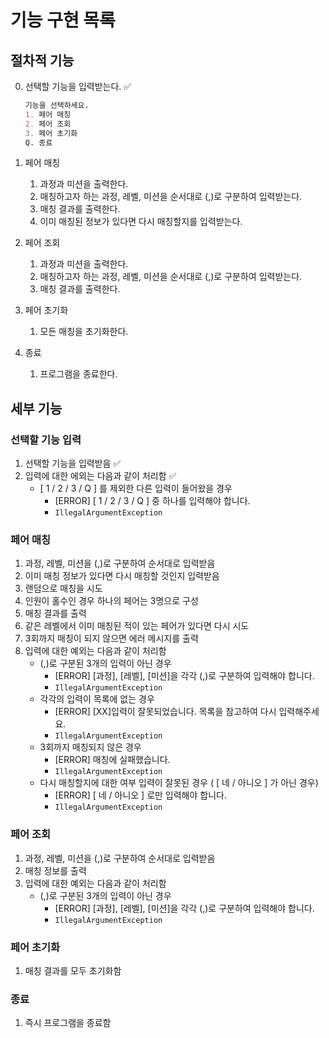 # 기능 구현 목록

## 절차적 기능

0. 선택할 기능을 입력받는다. ✅
    ```markdown
    기능을 선택하세요.  
    1. 페어 매칭   
    2. 페어 조회  
    3. 페어 초기화  
    Q. 종료
    ```
1. 페어 매칭
    1) 과정과 미션을 출력한다.
    2) 매칭하고자 하는 과정, 레벨, 미션을 순서대로 (,)로 구분하여 입력받는다.
    3) 매칭 결과를 출력한다.
    4) 이미 매칭된 정보가 있다면 다시 매칭할지를 입력받는다.

2. 페어 조회
    1) 과정과 미션을 출력한다.
    2) 매칭하고자 하는 과정, 레벨, 미션을 순서대로 (,)로 구분하여 입력받는다.
    3) 매칭 결과를 출력한다.

3. 페어 초기화
    1) 모든 매칭을 초기화한다.

4. 종료
    1) 프로그램을 종료한다.

## 세부 기능

### 선택할 기능 입력

1. 선택할 기능을 입력받음 ✅
2. 입력에 대한 에외는 다음과 같이 처리함 ✅
    - [ 1 / 2 / 3 / Q ] 를 제외한 다른 입력이 들어왔을 경우
        - [ERROR] [ 1 / 2 / 3 / Q ] 중 하나를 입력해야 합니다.
        - `IllegalArgumentException`

### 페어 매칭

1. 과정, 레벨, 미션을 (,)로 구분하여 순서대로 입력받음
2. 이미 매칭 정보가 있다면 다시 매칭할 것인지 입력받음
3. 랜덤으로 매칭을 시도
4. 인원이 홀수인 경우 하나의 페어는 3명으로 구성
5. 매칭 결과를 출력
6. 같은 레벨에서 이미 매칭된 적이 있는 페어가 있다면 다시 시도
7. 3회까지 매칭이 되지 않으면 에러 메시지를 출력
8. 입력에 대한 예외는 다음과 같이 처리함
    - (,)로 구분된 3개의 입력이 아닌 경우
        - [ERROR] [과정], [레벨], [미션]을 각각 (,)로 구분하여 입력해야 합니다.
        - `IllegalArgumentException`
    - 각각의 입력이 목록에 없는 경우
        - [ERROR] [XX]입력이 잘못되었습니다. 목록을 참고하여 다시 입력해주세요.
        - `IllegalArgumentException`
    - 3회까지 매칭되지 않은 경우
        - [ERROR] 매칭에 실패했습니다.
        - `IllegalArgumentException`
    - 다시 매칭할지에 대한 여부 입력이 잘못된 경우 ( [ 네 / 아니오 ] 가 아닌 경우)
        - [ERROR] [ 네 / 아니오 ] 로만 입력해야 합니다.
        - `IllegalArgumentException`

### 페어 조회

1. 과정, 레벨, 미션을 (,)로 구분하여 순서대로 입력받음
2. 매칭 정보를 출력
3. 입력에 대한 예외는 다음과 같이 처리함
   - (,)로 구분된 3개의 입력이 아닌 경우
      - [ERROR] [과정], [레벨], [미션]을 각각 (,)로 구분하여 입력해야 합니다.
      - `IllegalArgumentException`

### 페어 초기화

1. 매칭 결과를 모두 초기화함

### 종료

1. 즉시 프로그램을 종료함
